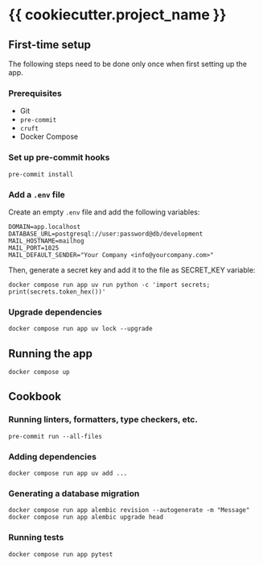 # {{ cookiecutter.project_name }}

## First-time setup

The following steps need to be done only once when first setting up the app.

### Prerequisites

* Git
* `pre-commit`
* `cruft`
* Docker Compose

### Set up pre-commit hooks

```shell
pre-commit install
```

### Add a `.env` file

Create an empty `.env` file and add the following variables:

```shell
DOMAIN=app.localhost
DATABASE_URL=postgresql://user:password@db/development
MAIL_HOSTNAME=mailhog
MAIL_PORT=1025
MAIL_DEFAULT_SENDER="Your Company <info@yourcompany.com>"
```

Then, generate a secret key and add it to the file as SECRET_KEY variable:

```shell
docker compose run app uv run python -c 'import secrets; print(secrets.token_hex())'
```

### Upgrade dependencies

```shell
docker compose run app uv lock --upgrade
```

## Running the app

```shell
docker compose up
```

## Cookbook

### Running linters, formatters, type checkers, etc.

```shell
pre-commit run --all-files
```

### Adding dependencies

```shell
docker compose run app uv add ...
```

### Generating a database migration

```shell
docker compose run app alembic revision --autogenerate -m "Message"
docker compose run app alembic upgrade head
```

### Running tests

```shell
docker compose run app pytest
```
